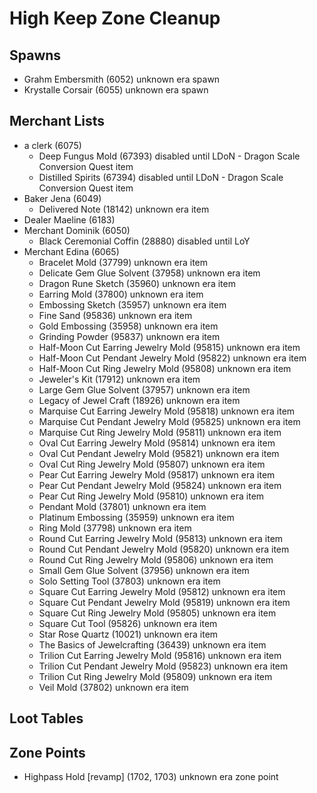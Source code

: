 # High Keep Zone Cleanup

## Spawns

* Grahm Embersmith (6052) unknown era spawn
* Krystalle Corsair (6055) unknown era spawn

## Merchant Lists

* a clerk (6075)
  * Deep Fungus Mold (67393) disabled until LDoN - Dragon Scale Conversion Quest item
  * Distilled Spirits (67394) disabled until LDoN - Dragon Scale Conversion Quest item
* Baker Jena (6049)
  * Delivered Note (18142) unknown era item
* Dealer Maeline (6183)
* Merchant Dominik (6050)
  * Black Ceremonial Coffin (28880) disabled until LoY
* Merchant Edina (6065)
  * Bracelet Mold (37799) unknown era item
  * Delicate Gem Glue Solvent (37958) unknown era item
  * Dragon Rune Sketch (35960) unknown era item
  * Earring Mold (37800) unknown era item
  * Embossing Sketch (35957) unknown era item
  * Fine Sand (95836) unknown era item
  * Gold Embossing (35958) unknown era item
  * Grinding Powder (95837) unknown era item
  * Half-Moon Cut Earring Jewelry Mold (95815) unknown era item
  * Half-Moon Cut Pendant Jewelry Mold (95822) unknown era item
  * Half-Moon Cut Ring Jewelry Mold (95808) unknown era item
  * Jeweler's Kit (17912) unknown era item
  * Large Gem Glue Solvent (37957) unknown era item
  * Legacy of Jewel Craft (18926) unknown era item
  * Marquise Cut Earring Jewelry Mold (95818) unknown era item
  * Marquise Cut Pendant Jewelry Mold (95825) unknown era item
  * Marquise Cut Ring Jewelry Mold (95811) unknown era item
  * Oval Cut Earring Jewelry Mold (95814) unknown era item
  * Oval Cut Pendant Jewelry Mold (95821) unknown era item
  * Oval Cut Ring Jewelry Mold (95807) unknown era item
  * Pear Cut Earring Jewelry Mold (95817) unknown era item
  * Pear Cut Pendant Jewelry Mold (95824) unknown era item
  * Pear Cut Ring Jewelry Mold (95810) unknown era item
  * Pendant Mold (37801) unknown era item
  * Platinum Embossing (35959) unknown era item
  * Ring Mold (37798) unknown era item
  * Round Cut Earring Jewelry Mold (95813) unknown era item
  * Round Cut Pendant Jewelry Mold (95820) unknown era item
  * Round Cut Ring Jewelry Mold (95806) unknown era item
  * Small Gem Glue Solvent (37956) unknown era item
  * Solo Setting Tool (37803) unknown era item
  * Square Cut Earring Jewelry Mold (95812) unknown era item
  * Square Cut Pendant Jewelry Mold (95819) unknown era item
  * Square Cut Ring Jewelry Mold (95805) unknown era item
  * Square Cut Tool (95826) unknown era item
  * Star Rose Quartz (10021) unknown era item
  * The Basics of Jewelcrafting (36439) unknown era item
  * Trilion Cut Earring Jewelry Mold (95816) unknown era item
  * Trilion Cut Pendant Jewelry Mold (95823) unknown era item
  * Trilion Cut Ring Jewelry Mold (95809) unknown era item
  * Veil Mold (37802) unknown era item

## Loot Tables

## Zone Points
* Highpass Hold [revamp] (1702, 1703) unknown era zone point
